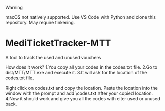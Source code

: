 > [!WARNING]
> macOS not natively supported. Use VS Code with Python and clone this repository. May require tinkering.

# MediTicketTracker-MTT

A tool to track the used and unused vouchers

How does it work?
1.You copy all your codes in the codes.txt file.
2.Go to dist/MTT/MTT.exe and execute it.
3.It will ask for the location of the codes.txt file.

Right click on codes.txt and copy the location. 
Paste the location into the window with the prompt and add \codes.txt after your copied location.
4.Now it should work and give you all the codes with eiter used or unused back. 

